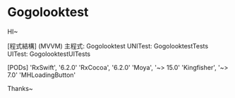 # Gogolooktest
HI~

[程式結構] (MVVM)
主程式: Gogolooktest
UNITest: GogolooktestTests
UITest: GogolooktestUITests

[PODs]
'RxSwift', '6.2.0'
'RxCocoa', '6.2.0'
'Moya', '~> 15.0'
'Kingfisher', '~> 7.0'
'MHLoadingButton'

Thanks~
